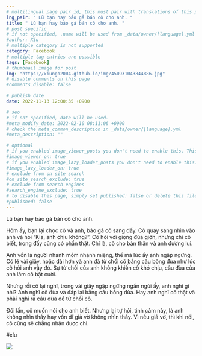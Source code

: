 ```yaml
---
# multilingual page pair id, this must pair with translations of this page. (This name must be unique)
lng_pair: " Lũ bạn hay bảo gả bán cô cho anh. "
title: " Lũ bạn hay bảo gả bán cô cho anh. "
# post specific
# if not specified, .name will be used from _data/owner/[language].yml
#author: Xíu
# multiple category is not supported
category: Facebook
# multiple tag entries are possible
tags: [Facebook]
# thumbnail image for post
img: "https://xiungo2004.github.io/img/450931043844886.jpg"
# disable comments on this page
#comments_disable: false

# publish date
date: 2022-11-13 12:00:35 +0900

# seo
# if not specified, date will be used.
#meta_modify_date: 2022-02-10 08:11:06 +0900
# check the meta_common_description in _data/owner/[language].yml
#meta_description: ""

# optional
# if you enabled image_viewer_posts you don't need to enable this. This is only if image_viewer_posts = false
#image_viewer_on: true
# if you enabled image_lazy_loader_posts you don't need to enable this. This is only if image_lazy_loader_posts = false
#image_lazy_loader_on: true
# exclude from on site search
#on_site_search_exclude: true
# exclude from search engines
#search_engine_exclude: true
# to disable this page, simply set published: false or delete this file
#published: false
---
```


<!-- outline-start -->

Lũ bạn hay bảo gả bán cô cho anh.

Hôm ấy, bạn lại chọc cô và anh, bảo gả cô sang đấy. Cô quay sang nhìn vào anh và hỏi “Kìa, anh chịu không?”. Cô hỏi với giọng đùa giỡn, nhưng chỉ cô biết, trong đấy cũng có phần thật. Chỉ là, cô cho bản thân và anh đường lui.

Anh vốn là người nhanh mồm nhanh miệng, thế mà lúc ấy anh ngập ngừng. Có lẽ vài giây, hoặc dài hơn và anh đã từ chối cô bằng câu bông đùa như lúc cô hỏi anh vậy đó. Sự từ chối của anh không khiến cô khó chịu, câu đùa của anh làm cô bật cười.

Nhưng rồi cô lại nghĩ, trong vài giây ngập ngừng ngắn ngủi ấy, anh nghĩ gì nhỉ? Anh nghĩ cô đùa và đáp lại bằng câu bông đùa. Hay anh nghĩ cô thật và phải nghĩ ra câu đùa để từ chối cô.

Đôi lần, cô muốn nói cho anh biết. Nhưng lại tự hỏi, tình cảm này, là anh không nhìn thấy hay vốn dĩ giả vờ không nhìn thấy. Vì nếu giả vờ, thì khi nói, cô cũng sẽ chẳng nhận được chi.

#xíu 

<!-- outline-end -->

<img src= "https://xiungo2004.github.io/img/450931043844886.jpg">
